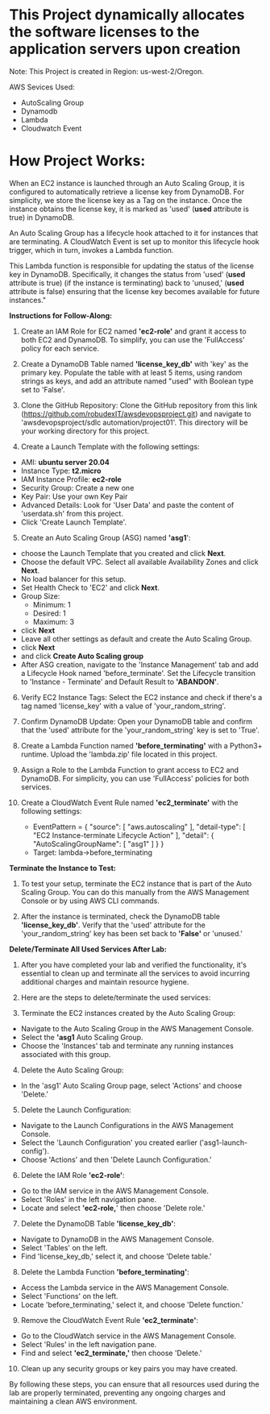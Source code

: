 # This Project dynamically allocates the software licenses to the application servers upon creation
Note: This Project is created in Region: us-west-2/Oregon.

AWS Sevices Used:
- AutoScaling Group
- Dynamodb
- Lambda
- Cloudwatch Event

# How Project Works:
When an EC2 instance is launched through an Auto Scaling Group, it is configured to automatically retrieve a license key from DynamoDB. For simplicity, we store the license key as a Tag on the instance. Once the instance obtains the license key, it is marked as 'used' (**used** attribute is true) in DynamoDB.

An Auto Scaling Group has a lifecycle hook attached to it for instances that are terminating. A CloudWatch Event is set up to monitor this lifecycle hook trigger, which in turn, invokes a Lambda function.

This Lambda function is responsible for updating the status of the license key in DynamoDB. Specifically, it changes the status from 'used' (**used** attribute is true)  (if the instance is terminating) back to 'unused,' (**used** attribute is false)  ensuring that the license key becomes available for future instances."

  
  
  
**Instructions for Follow-Along:**

1. Create an IAM Role for EC2 named **'ec2-role'** and grant it access to both EC2 and DynamoDB. To simplify, you can use the 'FullAccess' policy for each service.

2. Create a DynamoDB Table named **'license_key_db'** with 'key' as the primary key. Populate the table with at least 5 items, using random strings as keys, and add an attribute named "used" with Boolean type set to 'False'.

3. Clone the GitHub Repository: Clone the GitHub repository from this link (https://github.com/robudexIT/awsdevopsproject.git) and navigate to 'awsdevopsproject/sdlc automation/project01'. This directory will be your working directory for this project.

4. Create a Launch Template with the following settings:

- AMI: **ubuntu server 20.04**
- Instance Type: **t2.micro**
- IAM Instance Profile: **ec2-role**
- Security Group: Create a new one
- Key Pair: Use your own Key Pair
- Advanced Details: Look for 'User Data' and paste the content of 'userdata.sh' from this project.
- Click 'Create Launch Template'.

5. Create an Auto Scaling Group (ASG) named **'asg1**':
- choose the Launch Template that you created and click **Next**. 
- Choose the default VPC. Select all available Availability Zones and click **Next**.
- No load balancer for this setup.
- Set Health Check to 'EC2' and click **Next**.
- Group Size:
   - Minimum: 1
   - Desired: 1
   - Maximum: 3
- click **Next**
- Leave all other settings as default and create the Auto Scaling Group.
- click **Next**
- and click **Create Auto Scaling group**
- After ASG creation, navigate to the 'Instance Management' tab and add a Lifecycle Hook named 'before_terminate'. Set the Lifecycle transition to 'Instance - Terminate' and Default Result to **'ABANDON'**.
6. Verify EC2 Instance Tags: Select the EC2 instance and check if there's a tag named 'license_key' with a value of 'your_random_string'.

7. Confirm DynamoDB Update: Open your DynamoDB table and confirm that the 'used' attribute for the 'your_random_string' key is set to 'True'.

8. Create a Lambda Function named **'before_terminating'** with a Python3+ runtime. Upload the 'lambda.zip' file located in this project.
9. Assign a Role to the Lambda Function to grant access to EC2 and DynamoDB. For simplicity, you can use 'FullAccess' policies for both services.

10. Create a CloudWatch Event Rule named **'ec2_terminate'** with the following settings:


     - EventPattern = {
                        "source": [
                          "aws.autoscaling"
                        ],
                        "detail-type": [
                          "EC2 Instance-terminate Lifecycle Action"
                        ],
                        "detail": {
                          "AutoScalingGroupName": [
                            "asg1"
                          ]
                        }
                      }
    - Target: lambda->before_terminating


      
**Terminate the Instance to Test:**
1. To test your setup, terminate the EC2 instance that is part of the Auto Scaling Group. You can do this manually from the AWS Management Console or by using AWS CLI commands.

2. After the instance is terminated, check the DynamoDB table **'license_key_db'**. Verify that the 'used' attribute for the 'your_random_string' key has been set back to **'False'** or 'unused.'

**Delete/Terminate All Used Services After Lab:**

 1. After you have completed your lab and verified the functionality, it's essential to clean up and terminate all the services to avoid incurring additional charges and maintain resource hygiene.

 2. Here are the steps to delete/terminate the used services:

3. Terminate the EC2 instances created by the Auto Scaling Group:
  - Navigate to the Auto Scaling Group in the AWS Management Console.
  - Select the **'asg1** Auto Scaling Group.
  - Choose the 'Instances' tab and terminate any running instances associated with this group.

4. Delete the Auto Scaling Group:
  - In the 'asg1' Auto Scaling Group page, select 'Actions' and choose 'Delete.'

5. Delete the Launch Configuration:
  - Navigate to the Launch Configurations in the AWS Management Console.
  - Select the 'Launch Configuration' you created earlier ('asg1-launch-config').
  - Choose 'Actions' and then 'Delete Launch Configuration.'
6. Delete the IAM Role **'ec2-role'**:
  - Go to the IAM service in the AWS Management Console.
  - Select 'Roles' in the left navigation pane.
  - Locate and select **'ec2-role,**' then choose 'Delete role.'
7. Delete the DynamoDB Table **'license_key_db'**:
  - Navigate to DynamoDB in the AWS Management Console.
  - Select 'Tables' on the left.
  - Find 'license_key_db,' select it, and choose 'Delete table.'
8. Delete the Lambda Function **'before_terminating'**:
  - Access the Lambda service in the AWS Management Console.
  - Select 'Functions' on the left.
  - Locate 'before_terminating,' select it, and choose 'Delete function.'
9. Remove the CloudWatch Event Rule **'ec2_terminate'**:
  - Go to the CloudWatch service in the AWS Management Console.
  - Select 'Rules' in the left navigation pane.
  - Find and select **'ec2_terminate,'** then choose 'Delete.'
10. Clean up any security groups or key pairs you may have created.

By following these steps, you can ensure that all resources used during the lab are properly terminated, preventing any ongoing charges and maintaining a clean AWS environment.

 
